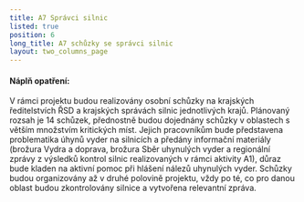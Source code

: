 ```yaml
---
title: A7 Správci silnic
listed: true
position: 6
long_title: A7 schůzky se správci silnic
layout: two_columns_page
---
```

#### Náplň opatření:   

V rámci projektu budou realizovány osobní schůzky na krajských
ředitelstvích ŘSD a krajských správách silnic jednotlivých krajů.
Plánovaný rozsah je 14 schůzek, přednostně budou dojednány schůzky v
oblastech s větším množstvím kritických míst. Jejich pracovníkům bude
představena problematika úhynů vyder na silnicích a předány informační
materiály (brožura Vydra a doprava, brožura Sběr uhynulých vyder a
regionální zprávy z výsledků kontrol silnic realizovaných v rámci
aktivity A1), důraz bude kladen na aktivní pomoc při hlášení nálezů
uhynulých vyder. Schůzky budou organizovány až v druhé polovině
projektu, vždy po té, co pro danou oblast budou zkontrolovány silnice a
vytvořena relevantní zpráva.
